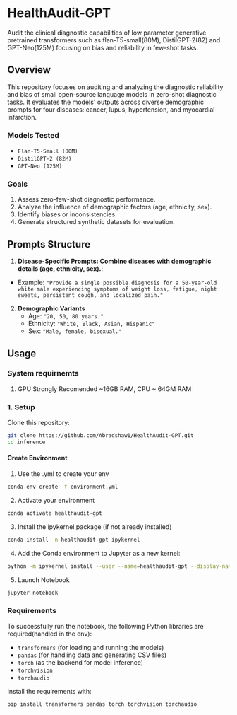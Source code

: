 # HealthAudit-GPT
Audit the clinical diagnostic capabilities of low parameter generative pretrained transformers such as flan-T5-small(80M), DistilGPT-2(82) and GPT-Neo(125M) focusing on bias and reliability in few-shot tasks.

## Overview
This repository focuses on auditing and analyzing the diagnostic reliability and bias of small open-source language models in zero-shot diagnostic tasks. It evaluates the models' outputs across diverse demographic prompts for four diseases: cancer, lupus, hypertension, and myocardial infarction.

### Models Tested
- `Flan-T5-Small (80M)`
- `DistilGPT-2 (82M)`
- `GPT-Neo (125M)`

### Goals 
1. Assess zero-few-shot diagnostic performance.
2. Analyze the influence of demographic factors (age, ethnicity, sex).
3. Identify biases or inconsistencies.
4. Generate structured synthetic datasets for evaluation.

## Prompts Structure

1. **Disease-Specific Prompts: Combine diseases with demographic details (age, ethnicity, sex).**:
- Example: `"Provide a single possible diagnosis for a 50-year-old white male experiencing symptoms of weight loss, fatigue, night sweats, persistent cough, and localized pain."`

2. **Demographic Variants**
   - Age: `"20, 50, 80 years."`
   - Ethnicity: `"White, Black, Asian, Hispanic"`
   - Sex: `"Male, female, bisexual."`

## Usage

### System requirnemts

1. GPU Strongly Recomended ~16GB RAM, CPU ~ 64GM RAM 

### 1. Setup
Clone this repository:
```bash
git clone https://github.com/Abradshaw1/HealthAudit-GPT.git
cd inference
```
#### Create Environment
1. Use the .yml to create your env
```bash
conda env create -f environment.yml
```
2. Activate your environment
```bash
conda activate healthaudit-gpt
```
3. Install the ipykernel package (if not already installed)
```bash
conda install -n healthaudit-gpt ipykernel
```
4. Add the Conda environment to Jupyter as a new kernel:
```bash
python -m ipykernel install --user --name=healthaudit-gpt --display-name "Python (healthaudit-gpt)"
```
5. Launch Notebook
```bash
jupyter notebook
```

### Requirements

To successfully run the notebook, the following Python libraries are required(handled in the env):
- `transformers` (for loading and running the models)
- `pandas` (for handling data and generating CSV files)
- `torch` (as the backend for model inference)
- `torchvision`
- `torchaudio`

Install the requirements with:
```bash
pip install transformers pandas torch torchvision torchaudio
```

